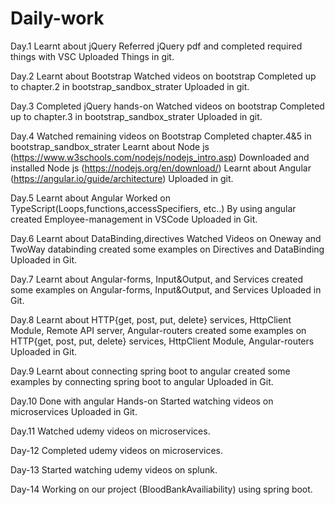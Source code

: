 # Daily-work
Day.1
Learnt about jQuery
Referred jQuery pdf and completed required things with VSC
Uploaded Things in git.

Day.2
Learnt about Bootstrap
Watched videos on bootstrap
Completed up to chapter.2 in bootstrap_sandbox_strater
Uploaded in git.

Day.3
Completed jQuery hands-on
Watched videos on bootstrap 
Completed up to chapter.3 in bootstrap_sandbox_strater
Uploaded in git.

Day.4
Watched remaining videos on Bootstrap
Completed chapter.4&5 in bootstrap_sandbox_strater
Learnt about Node js (https://www.w3schools.com/nodejs/nodejs_intro.asp)
Downloaded and installed Node js (https://nodejs.org/en/download/)
Learnt about Angular (https://angular.io/guide/architecture)
Uploaded in git.

Day.5
Learnt about Angular
Worked on TypeScript(Loops,functions,accessSpecifiers, etc..)
By using angular created Employee-management in VSCode
Uploaded in Git.

Day.6
Learnt about DataBinding,directives
Watched Videos on Oneway and TwoWay databinding
created some examples on Directives and DataBinding
Uploaded in Git.

Day.7
Learnt about Angular-forms, Input&Output, and Services
created some examples on Angular-forms, Input&Output, and Services
Uploaded in Git.

Day.8
Learnt about HTTP{get, post, put, delete} services, HttpClient Module, Remote API server, Angular-routers
created some examples on HTTP{get, post, put, delete} services, HttpClient Module, Angular-routers
Uploaded in Git.

Day.9
Learnt about connecting spring boot to angular
created some examples by connecting spring boot to angular
Uploaded in Git.

Day.10
Done with angular Hands-on
Started watching videos on microservices 
Uploaded in Git.

Day.11
Watched udemy videos on microservices.

Day-12
Completed udemy videos on microservices.

Day-13
Started watching udemy videos on splunk.

Day-14
Working on our project (BloodBankAvailiability) using spring boot.






